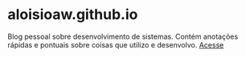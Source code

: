 aloisioaw.github.io
====================

Blog pessoal sobre desenvolvimento de sistemas. Contém anotações rápidas e pontuais sobre coisas que utilizo e desenvolvo. [Acesse](http://aloisioaw.github.io)

